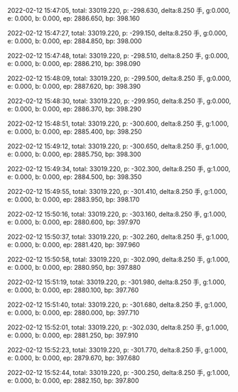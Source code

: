 2022-02-12 15:47:05, total: 33019.220, p: -298.630, delta:8.250 手, g:0.000, e: 0.000, b: 0.000, ep: 2886.650, bp: 398.160

2022-02-12 15:47:27, total: 33019.220, p: -299.150, delta:8.250 手, g:0.000, e: 0.000, b: 0.000, ep: 2884.850, bp: 398.000

2022-02-12 15:47:48, total: 33019.220, p: -298.510, delta:8.250 手, g:0.000, e: 0.000, b: 0.000, ep: 2886.210, bp: 398.090

2022-02-12 15:48:09, total: 33019.220, p: -299.500, delta:8.250 手, g:0.000, e: 0.000, b: 0.000, ep: 2887.620, bp: 398.390

2022-02-12 15:48:30, total: 33019.220, p: -299.950, delta:8.250 手, g:0.000, e: 0.000, b: 0.000, ep: 2886.370, bp: 398.290

2022-02-12 15:48:51, total: 33019.220, p: -300.600, delta:8.250 手, g:1.000, e: 0.000, b: 0.000, ep: 2885.400, bp: 398.250

2022-02-12 15:49:12, total: 33019.220, p: -300.650, delta:8.250 手, g:1.000, e: 0.000, b: 0.000, ep: 2885.750, bp: 398.300

2022-02-12 15:49:34, total: 33019.220, p: -302.300, delta:8.250 手, g:1.000, e: 0.000, b: 0.000, ep: 2884.500, bp: 398.350

2022-02-12 15:49:55, total: 33019.220, p: -301.410, delta:8.250 手, g:1.000, e: 0.000, b: 0.000, ep: 2883.950, bp: 398.170

2022-02-12 15:50:16, total: 33019.220, p: -303.160, delta:8.250 手, g:1.000, e: 0.000, b: 0.000, ep: 2880.600, bp: 397.970

2022-02-12 15:50:37, total: 33019.220, p: -302.260, delta:8.250 手, g:1.000, e: 0.000, b: 0.000, ep: 2881.420, bp: 397.960

2022-02-12 15:50:58, total: 33019.220, p: -302.090, delta:8.250 手, g:1.000, e: 0.000, b: 0.000, ep: 2880.950, bp: 397.880

2022-02-12 15:51:19, total: 33019.220, p: -301.980, delta:8.250 手, g:1.000, e: 0.000, b: 0.000, ep: 2880.100, bp: 397.760

2022-02-12 15:51:40, total: 33019.220, p: -301.680, delta:8.250 手, g:1.000, e: 0.000, b: 0.000, ep: 2880.000, bp: 397.710

2022-02-12 15:52:01, total: 33019.220, p: -302.030, delta:8.250 手, g:1.000, e: 0.000, b: 0.000, ep: 2881.250, bp: 397.910

2022-02-12 15:52:23, total: 33019.220, p: -301.770, delta:8.250 手, g:1.000, e: 0.000, b: 0.000, ep: 2879.670, bp: 397.680

2022-02-12 15:52:44, total: 33019.220, p: -300.250, delta:8.250 手, g:1.000, e: 0.000, b: 0.000, ep: 2882.150, bp: 397.800
